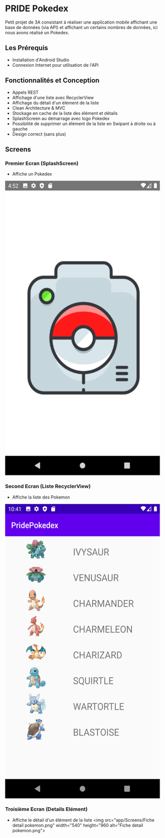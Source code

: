 # PRIDE Pokedex

Petit projet de 3A consistant à réaliser une application mobile affichant une base de données (via API) et affichant un certains nombres 
de données, ici nous avons réalisé un Pokedex.

## Les Prérequis

- Installation d'Android Studio
- Connexion Internet pour utilisation de l'API

## Fonctionnalités et Conception

- Appels REST
- Affichage d'une liste avec RecyclerView
- Affichage du détail d'un élément de la liste
- Clean Architecture & MVC
- Stockage en cache de la liste des élément et détails
- SplashScreen au démarrage avec logo Pokedex
- Possibilité de supprimer un élément de la liste en Swipant à droite ou à gauche
- Design correct (sans plus)

## Screens

### Premier Ecran (SplashScreen)

- Affiche un Pokedex
<img src="app/Screens/Splash.png" width="540" height="960" alt="Splash.png">

### Second Ecran (Liste RecyclerView)

- Affiche la liste des Pokemon
<img src="app/Screens/liste pokemon.png" width="540" height="960" alt="liste pokemon.png">

### Troisième Ecran (Details Elément)

- Affiche le détail d'un élément de la liste
<img src="app/Screens/Fiche detail pokemon.png" width="540" height="960 alt="Fiche detail pokemon.png">


